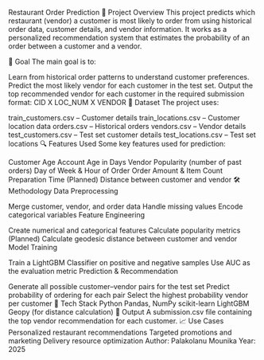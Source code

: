 Restaurant Order Prediction
📌 Project Overview
This project predicts which restaurant (vendor) a customer is most likely to order from using historical order data, customer details, and vendor information.
It works as a personalized recommendation system that estimates the probability of an order between a customer and a vendor.

🎯 Goal
The main goal is to:

Learn from historical order patterns to understand customer preferences.
Predict the most likely vendor for each customer in the test set.
Output the top recommended vendor for each customer in the required submission format:
CID X LOC_NUM X VENDOR
📂 Dataset
The project uses:

train_customers.csv – Customer details
train_locations.csv – Customer location data
orders.csv – Historical orders
vendors.csv – Vendor details
test_customers.csv – Test set customer details
test_locations.csv – Test set locations
🔍 Features Used
Some key features used for prediction:

Customer Age
Account Age in Days
Vendor Popularity (number of past orders)
Day of Week & Hour of Order
Order Amount & Item Count
Preparation Time
(Planned) Distance between customer and vendor
🛠️ Methodology
Data Preprocessing

Merge customer, vendor, and order data
Handle missing values
Encode categorical variables
Feature Engineering

Create numerical and categorical features
Calculate popularity metrics
(Planned) Calculate geodesic distance between customer and vendor
Model Training

Train a LightGBM Classifier on positive and negative samples
Use AUC as the evaluation metric
Prediction & Recommendation

Generate all possible customer–vendor pairs for the test set
Predict probability of ordering for each pair
Select the highest probability vendor per customer
🚀 Tech Stack
Python
Pandas, NumPy
scikit-learn
LightGBM
Geopy (for distance calculation)
📜 Output
A submission.csv file containing the top vendor recommendation for each customer.
📈 Use Cases
Personalized restaurant recommendations
Targeted promotions and marketing
Delivery resource optimization
Author: Palakolanu Mounika
Year: 2025
